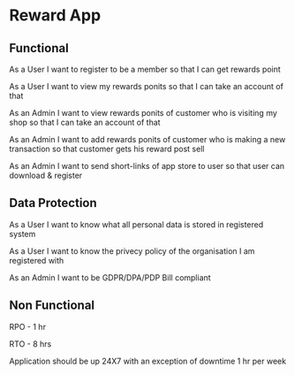 # Reward App
## Functional
As a User I want to register to be a member so that I can get rewards point

As a User I want to view my rewards ponits so that I can take an account of that


As an Admin I want to view rewards ponits of customer who is visiting my shop so that I can take an account of that

As an Admin I want to add rewards ponits of customer who is making a new transaction so that customer gets his reward post sell

As an Admin I want to send short-links of  app store to user so that user can download & register

## Data Protection
As a User I want to know what all personal data is stored in registered system

As a User I want to know the privecy policy of the organisation I am registered with

As an Admin I want to be GDPR/DPA/PDP Bill compliant
## Non Functional

RPO - 1 hr

RTO - 8 hrs

Application should be up 24X7 with an exception of downtime 1 hr per week